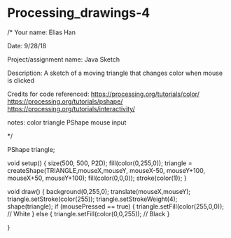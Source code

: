 # Processing_drawings-4


/* Your name: Elias Han

Date: 9/28/18

Project/assignment name: Java Sketch

Description: A sketch of a moving triangle that changes color when mouse is clicked

Credits for code referenced: 
https://processing.org/tutorials/color/
https://processing.org/tutorials/pshape/
https://processing.org/tutorials/interactivity/

notes:
color
triangle
PShape
mouse input

*/

PShape triangle;
  
void setup() {
  size(500, 500, P2D);
    fill(color(0,255,0));
  triangle = createShape(TRIANGLE,mouseX,mouseY, mouseX-50, mouseY+100, mouseX+50, mouseY+100);
    fill(color(0,0,0));
    stroke(color(1));
} 

void draw() {
  background(0,255,0);
  translate(mouseX,mouseY);
triangle.setStroke(color(255));
  triangle.setStrokeWeight(4);  
  shape(triangle);
  if (mousePressed == true) {
    triangle.setFill(color(255,0,0)); // White
  } else {
    triangle.setFill(color(0,0,255)); // Black
  }
  
}
